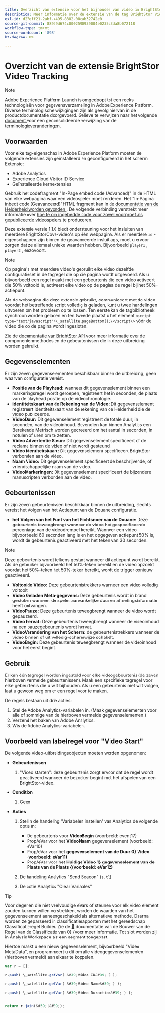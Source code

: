 ```yaml
---
title: Overzicht van extensie voor het bijhouden van video in BrightStor
description: Meer informatie over de extensie van de tag BrightStor Video Tracking in Adobe Experience Platform.
exl-id: d27eff21-2abf-4495-8382-08cab32742e0
source-git-commit: 88939d674c0002590939004e0235d3da8b072118
workflow-type: tm+mt
source-wordcount: '898'
ht-degree: 0%

---
```


# Overzicht van de extensie BrightStor Video Tracking

>[!NOTE]
>
>Adobe Experience Platform Launch is omgedoopt tot een reeks technologieën voor gegevensverzameling in Adobe Experience Platform. Diverse terminologische wijzigingen zijn als gevolg hiervan in de productdocumentatie doorgevoerd. Gelieve te verwijzen naar het volgende [ document ](../../../term-updates.md) voor een geconsolideerde verwijzing van de terminologieveranderingen.

## Voorwaarden

Voor elke tag-eigenschap in Adobe Experience Platform moeten de volgende extensies zijn geïnstalleerd en geconfigureerd in het scherm Extensie:

* Adobe Analytics
* Experience Cloud Visitor ID Service
* Geïnstalleerde kernextensies

Gebruik het codefragment &quot;In-Page embed code (Advanced)&quot; in de HTML van elke webpagina waar een videospeler moet renderen. Het &quot;In-Pagina inbedt code (Geavanceerd)&quot;HTML fragment kan in de [ documentatie van de Helderheid worden gevonden ](https://studio.support.brightcove.com/publish/choosing-correct-embed-code.html#inpage). De volgende verbinding verstrekt meer informatie over [ hoe te om ingebedde code voor zowel voorproef als gepubliceerde videospelers ](https://studio.support.brightcove.com/players/generating-player-embed-code.html) te produceren.

Deze extensie versie 1.1.0 biedt ondersteuning voor het insluiten van meerdere BrightStorCove-video&#39;s op één webpagina. Als er meerdere `id` -eigenschappen zijn binnen de geavanceerde insluittags, moet u ervoor zorgen dat ze allemaal unieke waarden hebben. Bijvoorbeeld `player1` , `player2` , enzovoort.

>[!NOTE]
>
>Op pagina&#39;s met meerdere video&#39;s gebruikt elke video dezelfde configuratieset in de tagregel die op die pagina wordt uitgevoerd. Als u bijvoorbeeld een regel maakt met een gebeurtenis die een video activeert die 50% voltooid is, activeert elke video op de pagina de regel bij het 50%-actiepunt.

Als de webpagina die deze extensie gebruikt, communiceert met de video voordat het betreffende script volledig is geladen, kunt u twee handelingen uitvoeren om het probleem op te lossen. Ten eerste kan de tagbibliotheek synchroon worden geladen en ten tweede plaatst u het element `<script type="text/javascript">\_satellite.pageBottom();\</script\>` vóór de video die op de pagina wordt ingesloten.

Zie de [ documentatie van BrightStor API ](https://docs.brightcove.com/brightcove-player/1.x/Player.html#vjsplayer) voor meer informatie over de componentenmethodes en de gebeurtenissen die in deze uitbreiding worden gebruikt.

## Gegevenselementen

Er zijn zeven gegevenselementen beschikbaar binnen de uitbreiding, geen waarvan configuratie vereist.

* **Positie van de Playhead:** wanneer dit gegevenselement binnen een markeringsregel wordt geroepen, registreert het in seconden, de plaats van de playhead positie op de videochronologie.
* **identiteitskaart van de Rekening van de Video:** Dit gegevenselement registreert identiteitskaart van de rekening van de Helderheid die de video publiceerde.
* **VideoDuur:** Dit gegevenselement registreert de totale duur, in seconden, van de videoinhoud. Bovendien kan binnen Analytics een Berekende Metrisch worden gecreeerd om het aantal in seconden, in notulen of uren om te zetten.
* **Video Advertentie Steun:** Dit gegevenselement specificeert of de reclame binnen de video of niet wordt gesteund.
* **Video identiteitskaart:** Dit gegevenselement specificeert BrightStor verbonden aan de video.
* **Naam Video:** Dit gegevenselement specificeert de beschrijvende, of vriendschappelijke naam van de video.
* **VideoMarkeringen:** Dit gegevenselement specificeert de bijzondere manuscripten verbonden aan de video.

## Gebeurtenissen

Er zijn zeven gebeurtenissen beschikbaar binnen de uitbreiding, slechts vereist het Volgen van het Actiepunt van de Douane configuratie.

* **het Volgen van het Punt van het Richtsnoer van de Douane:** Deze gebeurtenis teweegbrengt wanneer de video het gespecificeerde percentage van de videodrempel bereikt. Wanneer een video bijvoorbeeld 60 seconden lang is en het opgegeven actiepunt 50% is, wordt de gebeurtenis geactiveerd met het teken van 30 seconden.

>[!NOTE]
>
>Deze gebeurtenis wordt telkens gestart wanneer dit actiepunt wordt bereikt. Als de gebruiker bijvoorbeeld het 50%-teken bereikt en de video opzoekt voordat het 50%-teken het 50%-teken bereikt, wordt de trigger opnieuw geactiveerd.

* **Voltooide Video:** Deze gebeurtenistrekkers wanneer een video volledig voltooit.
* **Video Geladen Meta-gegevens:** Deze gebeurtenis wordt in brand gestoken wanneer de speler aanvankelijke duur en afmetingsinformatie heeft ontvangen.
* **VideoPauze:** Deze gebeurtenis teweegbrengt wanneer de video wordt gepauzeerd.
* **Video hervat:** Deze gebeurtenis teweegbrengt wanneer de videoinhoud na een pauzegebeurtenis wordt hervat.
* **VideoVerandering van het Scherm:** de gebeurtenistrekkers wanneer de video binnen of uit volledig-schermwijze schakelt.
* **VideoBegin:** Deze gebeurtenis teweegbrengt wanneer de videoinhoud voor het eerst begint.

## Gebruik

Er kan één tagregel worden ingesteld voor elke videogebeurtenis (de zeven hierboven vermelde gebeurtenissen). Maak een specifieke tagregel voor elke gebeurtenis die u wilt bijhouden. Als u een gebeurtenis niet wilt volgen, laat u gewoon weg om er een regel voor te maken.

De regels bestaan uit drie acties:

1. Stel de Adobe Analytics-variabelen in. (Maak gegevenselementen voor alle of sommige van de hierboven vermelde gegevenselementen.)
1. Verzend het baken van Adobe Analytics.
1. Wis de Adobe Analytics-variabelen.

## Voorbeeld van labelregel voor &quot;Video Start&quot;

De volgende video-uitbreidingsobjecten moeten worden opgenomen:

* **Gebeurtenissen**

   1. &quot;Video starten&quot;: deze gebeurtenis zorgt ervoor dat de regel wordt geactiveerd wanneer de bezoeker begint met het afspelen van een BrightStor-video.

* **Condition**

   1. Geen

* **Acties**

   1. Stel in de handeling &#39;Variabelen instellen&#39; van Analytics de volgende optie in:

      * De gebeurtenis voor **VideoBegin** (voorbeeld: event17)
      * Prop/eVar voor het **VideoNaam** gegevenselement (voorbeeld: eVar10)
      * Prop/eVar voor het **gegevenselement van de Duur 0&rbrace; Video (voorbeeld: eVar11)**
      * Prop/eVar voor het **Huidige Video 1&rbrace; gegevenselement van de Plaats van de Plaats &lbrace;(voorbeeld: eVar12)**

   1. De handeling Analytics &quot;Send Beacon&quot; (`s.tl`)
   1. De actie Analytics &quot;Clear Variables&quot;

>[!TIP]
>
>Voor degenen die niet veelvoudige eVars of steunen voor elk video element zouden kunnen willen verstrekken, worden de waarden van het gegevenselement aaneengeschakeld als alternatieve methode. Daarna worden ze geparseerd in classificatierapporten met het gereedschap Classificatieregel Builder. Zie de [&#128279;](https://experienceleague.adobe.com/docs/analytics/components/classifications/classifications-rulebuilder/classification-rule-builder.html?lang=nl-NL) documentatie van de Bouwer van de Regel van de Classificatie van 0&rbrace; &lbrace;voor meer informatie.  Tot slot worden zij in Analysis Workspace als een segment toegepast.
>
>Hiertoe maakt u een nieuw gegevenselement, bijvoorbeeld &quot;Video MetaData&quot;, en programmeert u dit om alle videogegevenselementen (hierboven vermeld) aan elkaar te koppelen.

```javascript
var r = [];

r.push( \_satellite.getVar( &#39;Video ID&#39; ) );

r.push( \_satellite.getVar( &#39;Video Name&#39; ) );

r.push( \_satellite.getVar( &#39;Video Duraction&#39; ) );


return r.join(&#39;|&#39;);
```
